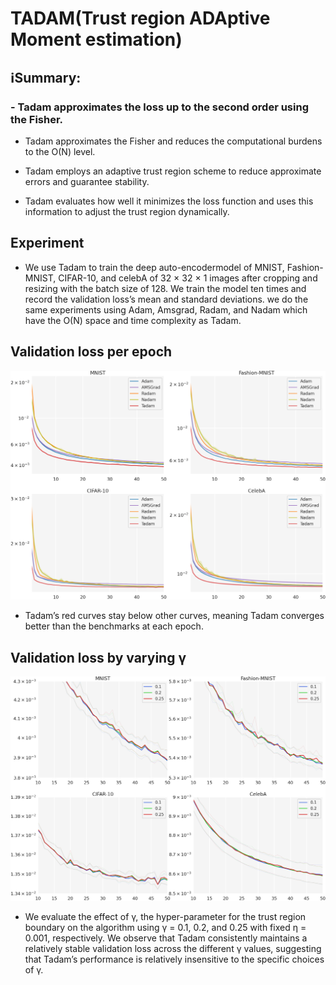 # TADAM(Trust region ADAptive Moment estimation)


## ℹ️Summary:

### - Tadam approximates the loss up to the second order using the Fisher.

- Tadam approximates the Fisher and reduces the computational burdens to the O(N) level.

- Tadam employs an adaptive trust region scheme to reduce approximate errors and guarantee stability. 

- Tadam evaluates how well it minimizes the loss function and uses this information to adjust the trust region dynamically.

## Experiment

- We use Tadam to train the deep auto-encodermodel of MNIST, Fashion-MNIST, CIFAR-10, and celebA of 32 × 32 × 1 images after cropping and resizing with the batch size of 128. We train the model ten times and record the validation loss’s mean and standard deviations. we do the same experiments using Adam, Amsgrad, Radam, and Nadam which have the O(N) space and time complexity as Tadam.

## Validation loss per epoch

![L2 loss per epoch](/images/loss_mse_step.png)

- Tadam’s red curves stay below other curves, meaning Tadam converges better than
the benchmarks at each epoch.

## Validation loss by varying γ 

![L2 loss per epoch](/images/loss_mse_gamma_up.png)

- We evaluate the effect of γ, the hyper-parameter for the
trust region boundary on the algorithm using γ = 0.1, 0.2, and 0.25 with fixed η = 0.001,
respectively. We observe that Tadam consistently maintains a relatively stable validation loss
across the different γ values, suggesting that Tadam’s performance is relatively insensitive to
the specific choices of γ.
